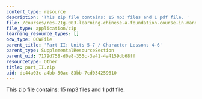 ```yaml
---
content_type: resource
description: 'This zip file contains: 15 mp3 files and 1 pdf file. '
file: /courses/res-21g-003-learning-chinese-a-foundation-course-in-mandarin-spring-2011/dc44a03ca4bb50ac83bb7cd034259610_part_II.zip
file_type: application/zip
learning_resource_types: []
ocw_type: OCWFile
parent_title: 'Part II: Units 5-7 / Character Lessons 4-6'
parent_type: SupplementalResourceSection
parent_uid: 7179d758-d0e8-355c-3a41-4a4159db68ff
resourcetype: Other
title: part_II.zip
uid: dc44a03c-a4bb-50ac-83bb-7cd034259610
---
```

This zip file contains: 15 mp3 files and 1 pdf file. 

